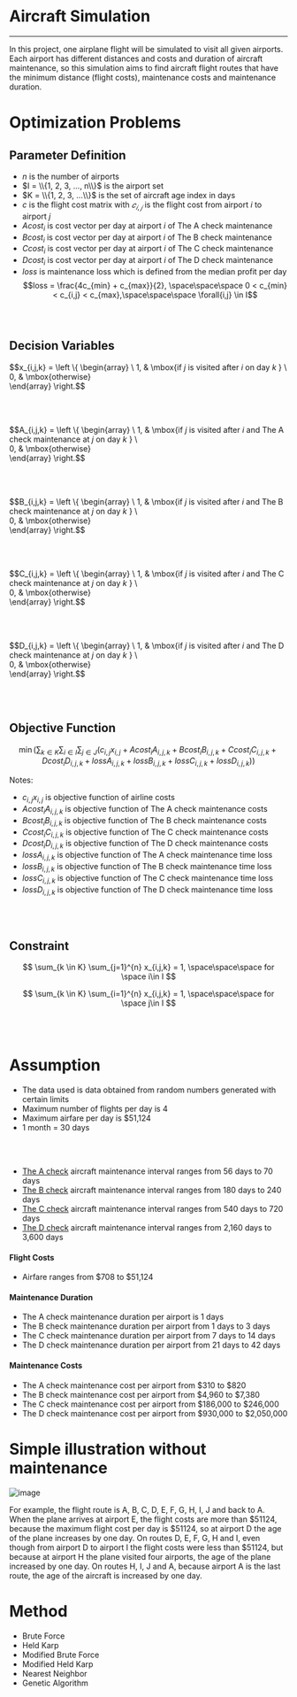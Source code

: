 # Aircraft Simulation
___
In this project, one airplane flight will be simulated to visit all given airports. Each airport has different distances and costs and duration of aircraft maintenance, so this simulation aims to find aircraft flight routes that have the minimum distance (flight costs), maintenance costs and maintenance duration.

# Optimization Problems

## Parameter Definition
* $n$ is the number of airports
* $I = \\{1, 2, 3, ..., n\\}$ is the airport set
* $K = \\{1, 2, 3, ...\\}$ is the set of aircraft age index in days
* $c$ is the flight cost matrix with $𝑐_{𝑖,𝑗}$ is the flight cost from airport $i$ to airport $j$
* $Acost_{i}$ is cost vector per day at airport $i$ of The A check maintenance
* $Bcost_{i}$ is cost vector per day at airport $i$ of The B check maintenance
* $Ccost_{i}$ is cost vector per day at airport $i$ of The C check maintenance
* $Dcost_{i}$ is cost vector per day at airport $i$ of The D check maintenance
* $loss$ is maintenance loss which is defined from the median profit per day
$$loss = \frac{4c_{min} + c_{max}}{2}, \space\space\space  0 < c_{min} < c_{i,j} < c_{max},\space\space\space \forall{i,j} \in I$$
<br></br>

## Decision Variables

$$x_{i,j,k} = \left \\{ 
\begin{array} \\ 
    1, & \mbox{if $j$ is visited after $i$ on day  $k$ } \\  
    0, & \mbox{otherwise}  
\end{array} 
\right.$$

<br></br>

$$A_{i,j,k} = \left \\{ 
\begin{array} \\ 
    1, & \mbox{if $j$ is visited after $i$ and The A check maintenance at $j$ on day $k$ } \\  
    0, & \mbox{otherwise}  
\end{array} 
\right.$$

<br></br>

$$B_{i,j,k} = \left \\{ 
\begin{array} \\ 
    1, & \mbox{if $j$ is visited after $i$ and The B check maintenance at $j$ on day $k$ } \\  
    0, & \mbox{otherwise}  
\end{array} 
\right.$$

<br></br>

$$C_{i,j,k} = \left \\{ 
\begin{array} \\ 
    1, & \mbox{if $j$ is visited after $i$ and The C check maintenance at $j$ on day $k$ } \\  
    0, & \mbox{otherwise}  
\end{array} 
\right.$$

<br></br>

$$D_{i,j,k} = \left \\{ 
\begin{array} \\ 
    1, & \mbox{if $j$ is visited after $i$ and The D check maintenance at $j$ on day $k$ } \\  
    0, & \mbox{otherwise}  
\end{array} 
\right.$$

<br></br>

## Objective Function
$$ \min\left( \sum_{k \in K} \sum_{i \in I} \sum_{j \in J} \left( c_{i,j} x_{i,j} + Acost_{i} A_{i,j,k} + Bcost_{i} B_{i,j,k} + Ccost_{i} C_{i,j,k} + Dcost_{i} D_{i,j,k} + lossA_{i,j,k} + lossB_{i,j,k} + lossC_{i,j,k} + lossD_{i,j,k} \right)\right) $$

Notes:
* $c_{i,j} x_{i,j}$ is objective function of airline costs
* $Acost_{i} A_{i,j,k}$ is objective function of The A check maintenance costs
* $Bcost_{i} B_{i,j,k}$ is objective function of The B check maintenance costs
* $Ccost_{i} C_{i,j,k}$ is objective function of The C check maintenance costs
* $Dcost_{i} D_{i,j,k}$ is objective function of The D check maintenance costs
* $lossA_{i,j,k}$ is objective function of The A check maintenance time loss
* $lossB_{i,j,k}$ is objective function of The B check maintenance time loss
* $lossC_{i,j,k}$ is objective function of The C check maintenance time loss
* $lossD_{i,j,k}$ is objective function of The D check maintenance time loss


<br></br>

## Constraint
$$ \sum_{k \in K} \sum_{j=1}^{n} x_{i,j,k} = 1, \space\space\space for \space i\in I  $$

$$ \sum_{k \in K} \sum_{i=1}^{n} x_{i,j,k} = 1, \space\space\space for \space j\in I  $$

<br></br>

# Assumption
* The data used is data obtained from random numbers generated with certain limits
* Maximum number of flights per day is 4
* Maximum airfare per day is $51,124
* 1 month = 30 days

<br></br>
* [The A check](https://www.qantasnewsroom.com.au/roo-tales/the-a-c-and-d-of-aircraft-maintenance/) aircraft maintenance interval ranges from 56 days to 70 days
* [The B check](https://www.naa.edu/types-of-aviation-maintenance-checks/) aircraft maintenance interval ranges from 180 days to 240 days
* [The C check](https://www.qantasnewsroom.com.au/roo-tales/the-a-c-and-d-of-aircraft-maintenance/) aircraft maintenance interval ranges from 540 days to 720 days
* [The D check](https://www.naa.edu/types-of-aviation-maintenance-checks/) aircraft maintenance interval ranges from 2,160 days to 3,600 days

#### Flight Costs
* Airfare ranges from $708 to $51,124

#### Maintenance Duration
* The A check maintenance duration per airport is 1 days
* The B check maintenance duration per airport from 1 days to 3 days
* The C check maintenance duration per airport from 7 days to 14 days
* The D check maintenance duration per airport from 21 days to 42 days

#### Maintenance Costs
* The A check maintenance cost per airport from $310 to $820
* The B check maintenance cost per airport from $4,960 to $7,380
* The C check maintenance cost per airport from $186,000 to $246,000
* The D check maintenance cost per airport from $930,000 to $2,050,000


# Simple illustration without maintenance
![image](https://user-images.githubusercontent.com/69705568/203385123-0bd2301b-ed7c-4898-8150-d0f0d54911ef.png)

For example, the flight route is A, B, C, D, E, F, G, H, I, J and back to A. When the plane arrives at airport E, the flight costs are more than $51124, because the maximum flight cost per day is $51124, so at airport D the age of the plane increases by one day. On routes D, E, F, G, H and I, even though from airport D to airport I the flight costs were less than $51124, but because at airport H the plane visited four airports, the age of the plane increased by one day. On routes H, I, J and A, because airport A is the last route, the age of the aircraft is increased by one day.

# Method
* Brute Force
* Held Karp
* Modified Brute Force
* Modified Held Karp
* Nearest Neighbor
* Genetic Algorithm
